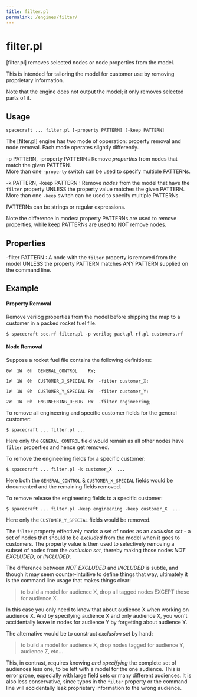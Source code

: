```yaml
---
title: filter.pl
permalink: /engines/filter/
---
```

[{{page.title}}]: {{site.engine_baseurl}}/{{page.title}}


filter.pl
=========

[filter.pl] removes selected nodes or node properties from the model.

This is intended for tailoring the model for customer use by removing proprietary 
information.

Note that the engine does not output the model; it only removes selected parts 
of it.


Usage
-----

```
spacecraft ... filter.pl [-property PATTERN] [-keep PATTERN] 
```

The [filter.pl] engine has two mode of opperation: property removal and
node removal.  Each mode operates slightly differently.

-p PATTERN, -property PATTERN
  : Remove *properties* from nodes that match the given PATTERN.  
    More than one `-property` switch can be used to specify multiple PATTERNs.

-k PATTERN, -keep PATTERN
  : Remove *nodes* from the model that have the `filter` property UNLESS the
    property value matches the given PATTERN.  More than one `-keep` switch 
    can be used to specify multiple PATTERNs.

PATTERNs can be strings or regular expressions.

Note the difference in modes: property PATTERNs are used to remove properties,
while keep PATTERNs are used to NOT remove nodes.


Properties
----------

-filter PATTERN
  : A node with the `filter` property is removed from the model UNLESS the
    property PATTERN matches ANY PATTERN supplied on the command line.


Example
-------

#### Property Removal ####

Remove verilog properties from the model before shipping the map to a customer
in a packed rocket fuel file.

```
$ spacecraft soc.rf filter.pl -p verilog pack.pl rf.pl customers.rf
```

#### Node Removal ####

Suppose a rocket fuel file contains the following definitions:

```
0W  1W  0h  GENERAL_CONTROL    RW;

1W  1W  0h  CUSTOMER_X_SPECIAL RW  -filter customer_X;

1W  1W  0h  CUSTOMER_Y_SPECIAL RW  -filter customer_Y;

2W  1W  0h  ENGINEERING_DEBUG  RW  -filter engineering;
```

To remove all engineering and specific customer fields for the general customer:

```
$ spacecraft ... filter.pl ...
```

Here only the `GENERAL_CONTROL` field would remain as all other nodes have 
`filter` properties and hence get removed.

To remove the engineering fields for a specific customer:

```
$ spacecraft ... filter.pl -k customer_X  ...
```

Here both the `GENERAL_CONTROL` & `CUSTOMER_X_SPECIAL` fields would be 
documented and the remaining fields removed.


To remove release the engineering fields to a specific customer:

```
$ spacecraft ... filter.pl -keep engineering -keep customer_X  ...
```

Here only the `CUSTOMER_Y_SPECIAL` fields would be removed.

The `filter` property effectively marks a set of nodes as an *exclusion set* -
a set of nodes that should to be _excluded_ from the model when it goes to
customers.  The property value is then used to selectively removing a subset 
of nodes from the *exclusion set*, thereby making those nodes _NOT EXCLUDED_,
or _INCLUDED_.

The difference between _NOT EXCLUDED_ and _INCLUDED_ is subtle, and though it 
may seem counter-intuitive to define things that way, ultimately it is the 
command line usage that makes things clear: 

> to build a model for audience X, drop all tagged nodes EXCEPT those 
> for audience X.

In this case you only need to know that about audience X when working on 
audience X.  And by specifying audience X and only audience X, you won't 
accidentally leave in nodes for audience Y by forgetting about audience Y.

The alternative would be to construct *exclusion set* by hand:

> to build a model for audience X, drop nodes tagged for audience Y, 
> audience Z, etc...

This, in contrast, requires knowing _and specifying_ the complete set of 
audiences less one, to be left with a model for the one audience.  This is error 
prone, expecially with large field sets or many different audiences.  It is also
less conservative, since typos in the `filter` property or the command line
will accidentally leak proprietary information to the wrong audience.

